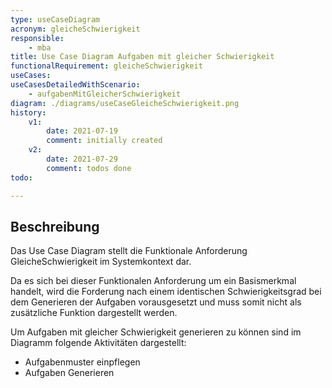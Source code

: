 ```yaml
---
type: useCaseDiagram
acronym: gleicheSchwierigkeit
responsible: 
    - mba
title: Use Case Diagram Aufgaben mit gleicher Schwierigkeit 
functionalRequirement: gleicheSchwierigkeit
useCases:
useCasesDetailedWithScenario:
    - aufgabenMitGleicherSchwierigkeit
diagram: ./diagrams/useCaseGleicheSchwierigkeit.png
history:
    v1:
        date: 2021-07-19
        comment: initially created
    v2: 
        date: 2021-07-29
        comment: todos done
todo: 

---
```


## Beschreibung

Das Use Case Diagram stellt die Funktionale Anforderung GleicheSchwierigkeit im Systemkontext dar.

Da es sich bei dieser Funktionalen Anforderung um ein Basismerkmal handelt, wird die Forderung nach einem identischen Schwierigkeitsgrad bei dem Generieren der Aufgaben vorausgesetzt und muss somit nicht als zusätzliche Funktion dargestellt werden.

Um Aufgaben mit gleicher Schwierigkeit generieren zu können sind im Diagramm folgende Aktivitäten dargestellt:
* Aufgabenmuster einpflegen
* Aufgaben Generieren


